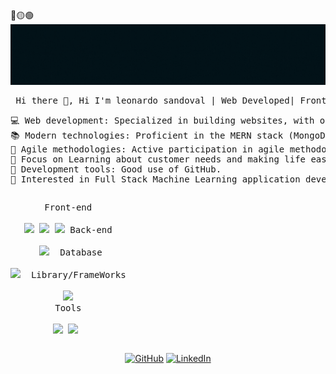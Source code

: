 <div>
🔴🟡🟢

<br>

</div>

<img src="https://github.com/AnderMendoza/AnderMendoza/raw/main/assets/banner-header.gif">

<pre> Hi there 👋, Hi I'm leonardo sandoval | Web Developed| Frontend|</pre>

<pre>
💻 Web development: Specialized in building websites, with outstanding hands-on project experience. 
📚 Modern technologies: Proficient in the MERN stack (MongoDB, Express, React, Node)
📝 Agile methodologies: Active participation in agile methodologies such as Scrum, 
🌱 Focus on Learning about customer needs and making life easier for them.
🌟 Development tools: Good use of GitHub.
🚩 Interested in Full Stack Machine Learning application development.
</pre>
<p style="display: inline-block;" align="center">
  <kbd>
    <kbd>Front-end</kbd>
    <br>
    <br>
    <img width="30px" src="https://cdn.jsdelivr.net/gh/devicons/devicon/icons/html5/html5-original.svg" /> 
    <img width="30px" src="https://cdn.jsdelivr.net/gh/devicons/devicon/icons/css3/css3-plain.svg" /> 
   
<img width="30px" src="https://cdn.jsdelivr.net/gh/devicons/devicon/icons/javascript/javascript-original.svg" />
  </kbd>
  <kbd>
    <kbd>Back-end</kbd>
    <br>
    <br>
    <img />

<img width="30px" src="https://cdn.jsdelivr.net/gh/devicons/devicon/icons/nodejs/nodejs-original.svg" />
    <img  />
  </kbd>
  <kbd>
      <kbd>Database</kbd>
      <br>
      <br>
      <img width="30px" src="https://cdn.jsdelivr.net/gh/devicons/devicon/icons/mongodb/mongodb-plain.svg" />
      <img  />
    </kbd>
  <kbd>
    <kbd>Library/FrameWorks</kbd>
    <br>
    <br>
   
 <img width="30px" src="https://cdn.jsdelivr.net/gh/devicons/devicon/icons/react/react-original.svg" />

  </kbd>
  <br>
  
  
  <kbd>
    <kbd>Tools</kbd>
    <br>
    <br>
    <img width="30px" src="https://cdn.jsdelivr.net/gh/devicons/devicon/icons/vscode/vscode-original.svg" />
    <img width="30px" src="https://cdn.jsdelivr.net/gh/devicons/devicon/icons/git/git-plain.svg" />
    <img >
  </kbd>
  
</p>

<p align="center">
	<a href="https://github.com/sandowll"><img src="https://img.icons8.com/bubbles/50/000000/github.png" alt="GitHub"/></a>
	<a href="https://www.linkedin.com/in/leonardo-sandoval-b57564184/")"><img src="https://img.icons8.com/bubbles/50/000000/linkedin.png" alt="LinkedIn"/></a>
	
</p>



